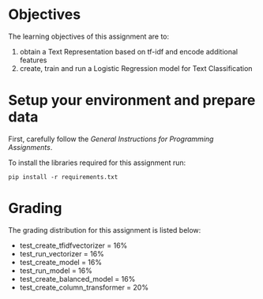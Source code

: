 # Objectives

The learning objectives of this assignment are to:

1. obtain a Text Representation based on tf-idf and encode additional features 
2. create, train and run a Logistic Regression model for Text Classification

# Setup your environment and prepare data

First, carefully follow the *General Instructions for Programming Assignments*.

To install the libraries required for this assignment run:

    pip install -r requirements.txt
    
# Grading

The grading distribution for this assignment is listed below:
- test_create_tfidfvectorizer = 16%
- test_run_vectorizer = 16%
- test_create_model = 16%
- test_run_model = 16%
- test_create_balanced_model = 16%
- test_create_column_transformer = 20%
